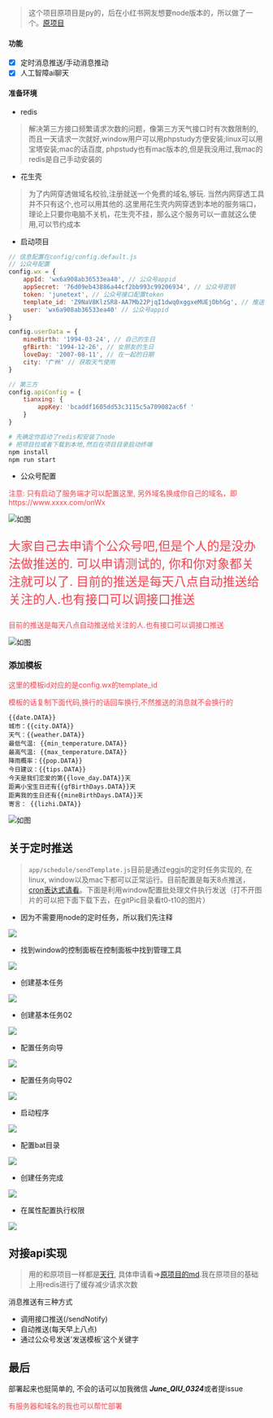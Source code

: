 
> 这个项目原项目是py的，后在小红书网友想要node版本的，所以做了一个。[原项目](https://github.com/erwanjun/weixin_tuisong)

#### 功能
- [x] 定时消息推送/手动消息推动
- [x] 人工智障ai聊天

#### 准备环境
+ redis
> 解决第三方接口频繁请求次数的问题，像第三方天气接口时有次数限制的, 而且一天请求一次就好,window用户可以用phpstudy方便安装;linux可以用宝塔安装;mac的话百度, phpstudy也有mac版本的,但是我没用过,我mac的redis是自己手动安装的
+ 花生壳
> 为了内网穿透做域名校验,注册就送一个免费的域名,够玩. 当然内网穿透工具并不只有这个,也可以用其他的.这里用花生壳内网穿透到本地的服务端口，理论上只要你电脑不关机，花生壳不挂，那么这个服务可以一直就这么使用,可以节约成本
+ 启动项目

```javascript
// 信息配置在config/config.default.js
// 公众号配置
config.wx = {
    appId: 'wx6a908ab36533ea40', // 公众号appid
    appSecret: '76d09eb43886a44cf2bb993c99206934', // 公众号密钥
    token: 'junetext', // 公众号接口配置token
    template_id: 'Z9NaV8KlzSR8-AA7Mb22PjqI1dwq0xggxeMUEjDbhGg', // 推送的模板id
    user: 'wx6a908ab36533ea40' // 公众号appid
}

config.userData = {
    mineBirth: '1994-03-24', // 自己的生日
    gfBirth: '1994-12-26', // 女朋友的生日
    loveDay: '2007-08-11', // 在一起的日期
    city: '广州' // 获取天气使用
}

// 第三方
config.apiConfig = {
    tianxing: {
        appKey: 'bcaddf1605dd53c3115c5a709082ac6f '
    }
}
```
```bash
# 先确定你启动了redis和安装了node
# 把项目拉或者下载到本地,然后在项目目录启动终端
npm install 
npm run start
```
+ 公众号配置
<p style="color: #f34250;">注意: 只有启动了服务端才可以配置这里, 另外域名换成你自己的域名，即https://www.xxxx.com/onWx</p>

![如图](./gitPic/wxConfig.jpg)

<p style="color: #f34250;font-size: 24px;">大家自己去申请个公众号吧,但是个人的是没办法做推送的. 可以申请测试的, 你和你对象都关注就可以了. 目前的推送是每天八点自动推送给关注的人.也有接口可以调接口推送</p>
<p style="color: #f34250;">目前的推送是每天八点自动推送给关注的人.也有接口可以调接口推送</p>

![如图](./gitPic/qrcode.jpg)

### 添加模板
<p style="color: #f34250;">这里的模板id对应的是config.wx的template_id</p>
<p style="color: #f34250;">模板的话复制下面代码,换行的话回车换行,不然推送的消息就不会换行的</p>

```
{{date.DATA}}
城市：{{city.DATA}}
天气：{{weather.DATA}}
最低气温: {{min_temperature.DATA}}
最高气温: {{max_temperature.DATA}}
降雨概率：{{pop.DATA}}
今日建议：{{tips.DATA}}
今天是我们恋爱的第{{love_day.DATA}}天
距离小宝生日还有{{gfBirthDays.DATA}}天
距离我的生日还有{{mineBirthDays.DATA}}天
寄言： {{lizhi.DATA}}
```

![如图](./gitPic/template.jpg)

## 关于定时推送
> `app/schedule/sendTemplate.js`目前是通过eggjs的定时任务实现的, 在linux, window以及mac下都可以正常运行。目前配置是每天8点推送，[cron表达式请看](http://cron.ciding.cc/)。下面是利用window配置批处理文件执行发送（打不开图片的可以把下面下载下去，在gitPic目录看t0-t10的图片）

+ 因为不需要用node的定时任务，所以我们先注释

![](./gitPic/t0.jpg)

+ 找到window的控制面板在控制面板中找到管理工具

![](./gitPic/t1.jpg)

+ 创建基本任务

![](./gitPic/t3.jpg)

+ 创建基本任务02

![](./gitPic/t4.jpg)

+ 配置任务向导

![](./gitPic/t5.jpg)

+ 配置任务向导02

![](./gitPic/t6.jpg)

+ 启动程序

![](./gitPic/t7.jpg)

+ 配置bat目录

![](./gitPic/t8.jpg)

+ 创建任务完成

![](./gitPic/t9.jpg)

+ 在属性配置执行权限

![](./gitPic/t10.jpg)

## 对接api实现
> 用的和原项目一样都是[天行](第三方用的都是https://www.tianapi.com/), 具体申请看=>[原项目的md](https://github.com/erwanjun/weixin_tuisong).我在原项目的基础上用redis进行了缓存减少请求次数

消息推送有三种方式
+ 调用接口推送(/sendNotify)
+ 自动推送(每天早上八点)
+ 通过公众号发送'发送模板'这个关键字


## 最后
部署起来也挺简单的, 不会的话可以加我微信 ***June_QIU_0324***或者提issue
<p style="color: #f34250;">有服务器和域名的我也可以帮忙部署</p>